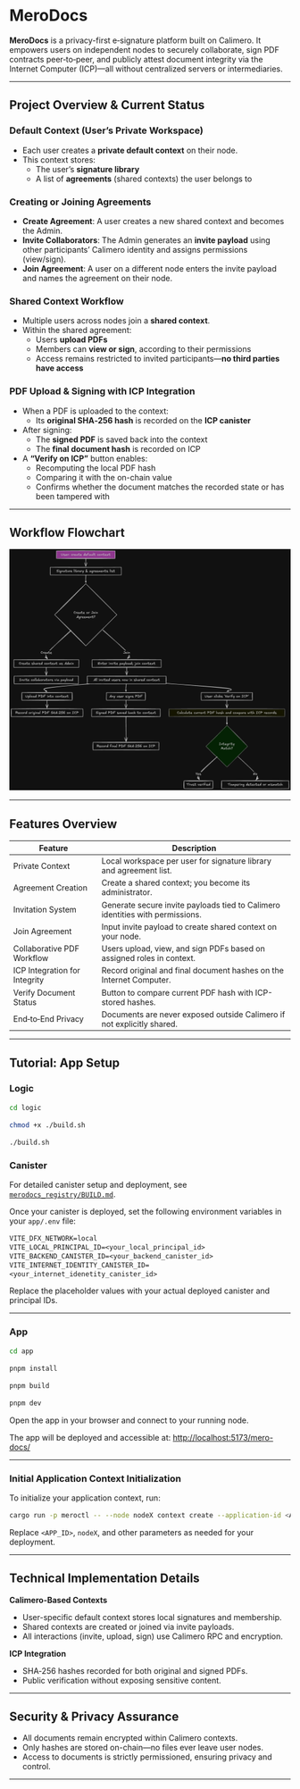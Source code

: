 # MeroDocs

**MeroDocs** is a privacy-first e‑signature platform built on Calimero. It empowers users on independent nodes to securely collaborate, sign PDF contracts peer‑to‑peer, and publicly attest document integrity via the Internet Computer (ICP)—all without centralized servers or intermediaries.

---

## Project Overview & Current Status

### Default Context (User’s Private Workspace)
- Each user creates a **private default context** on their node.
- This context stores:
  - The user’s **signature library**
  - A list of **agreements** (shared contexts) the user belongs to

### Creating or Joining Agreements
- **Create Agreement**: A user creates a new shared context and becomes the Admin.
- **Invite Collaborators**: The Admin generates an **invite payload** using other participants’ Calimero identity and assigns permissions (view/sign).
- **Join Agreement**: A user on a different node enters the invite payload and names the agreement on their node.

### Shared Context Workflow
- Multiple users across nodes join a **shared context**.
- Within the shared agreement:
  - Users **upload PDFs**
  - Members can **view or sign**, according to their permissions
  - Access remains restricted to invited participants—**no third parties have access**

### PDF Upload & Signing with ICP Integration
- When a PDF is uploaded to the context:
  - Its **original SHA‑256 hash** is recorded on the **ICP canister**
- After signing:
  - The **signed PDF** is saved back into the context
  - The **final document hash** is recorded on ICP
- A **“Verify on ICP”** button enables:
  - Recomputing the local PDF hash
  - Comparing it with the on-chain value
  - Confirms whether the document matches the recorded state or has been tampered with

---

## Workflow Flowchart

<p align="center">
  <img src="assets/MeroDocsFlowDark.png" alt="MeroDocs Workflow" width="700"/>
</p>

---

## Features Overview

| Feature                        | Description                                                                 |
|---------------------------------|-----------------------------------------------------------------------------|
| Private Context                 | Local workspace per user for signature library and agreement list.           |
| Agreement Creation              | Create a shared context; you become its administrator.                       |
| Invitation System               | Generate secure invite payloads tied to Calimero identities with permissions.|
| Join Agreement                  | Input invite payload to create shared context on your node.                  |
| Collaborative PDF Workflow      | Users upload, view, and sign PDFs based on assigned roles in context.        |
| ICP Integration for Integrity   | Record original and final document hashes on the Internet Computer.          |
| Verify Document Status          | Button to compare current PDF hash with ICP-stored hashes.                   |
| End‑to‑End Privacy              | Documents are never exposed outside Calimero if not explicitly shared.        |

---

## Tutorial: App Setup

### Logic

```bash title="Terminal"
cd logic
```

```bash title="Terminal"
chmod +x ./build.sh
```

```bash title="Terminal"
./build.sh
```
### Canister

For detailed canister setup and deployment, see [`merodocs_registry/BUILD.md`](merodocs_registry/BUILD.md).

Once your canister is deployed, set the following environment variables in your `app/.env` file:

```
VITE_DFX_NETWORK=local
VITE_LOCAL_PRINCIPAL_ID=<your_local_principal_id>
VITE_BACKEND_CANISTER_ID=<your_backend_canister_id>
VITE_INTERNET_IDENTITY_CANISTER_ID=<your_internet_idenetity_canister_id>
```

Replace the placeholder values with your actual deployed canister and principal IDs.

---

### App

```bash title="Terminal"
cd app
```

```bash title="Terminal"
pnpm install
```

```bash title="Terminal"
pnpm build
```

```bash title="Terminal"
pnpm dev
```

Open the app in your browser and connect to your running node.

The app will be deployed and accessible at:  [http://localhost:5173/mero-docs/](http://localhost:5173/mero-docs/)

---

### Initial Application Context Initialization

To initialize your application context, run:

```bash
cargo run -p meroctl -- --node nodeX context create --application-id <APP_ID> --protocol icp --params '{"is_private": true,"context_name": "default"}'
```

Replace `<APP_ID>`, `nodeX`, and other parameters as needed for your deployment.

---

## Technical Implementation Details

**Calimero-Based Contexts**
- User-specific default context stores local signatures and membership.
- Shared contexts are created or joined via invite payloads.
- All interactions (invite, upload, sign) use Calimero RPC and encryption.

**ICP Integration**
- SHA‑256 hashes recorded for both original and signed PDFs.
- Public verification without exposing sensitive content.

---

## Security & Privacy Assurance

- All documents remain encrypted within Calimero contexts.
- Only hashes are stored on-chain—no files ever leave user nodes.
- Access to documents is strictly permissioned, ensuring privacy and control.

---

